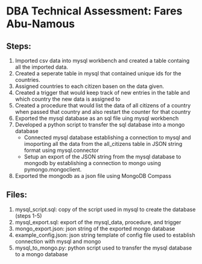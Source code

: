 # DBA Technical Assessment: Fares Abu-Namous

## Steps:
1) Imported csv data into mysql workbench and created a table containg all the imported data.
2) Created a seperate table in mysql that contained unique ids for the countries.
3) Assigned countries to each citizen basen on the data given.
4) Created a trigger that would keep track of new entries in the table and which country the new data is assigned to
5) Created a procedure that would list the data of all citizens of a country when passed that country and also restart the counter for that country
6) Exported the mysql database as an sql file uing mysql workbench
7) Developed a python script to transfer the sql database into a mongo database
   - Connected mysql database establishing a connection to mysql and imoporting all the data from the all_citizens table in JSON string format using mysql.connector
   - Setup an export of the JSON string from the mysql database to mongodb by establishing a connection to mongo using pymongo.mongoclient.
8) Exported the mongodb as a json file using MongoDB Compass

## Files:
1) mysql_script.sql: copy of the script used in mysql to create the database (steps 1-5)
2) mysql_export.sql: export of the mysql_data, procedure, and trigger
3) mongo_export.json: json string of the exported mongo database
4) example_config.json: json string template of config file used to establish connection with mysql and mongo
5) mysql_to_mongo.py: python script used to transfer the mysql database to a mongo database
